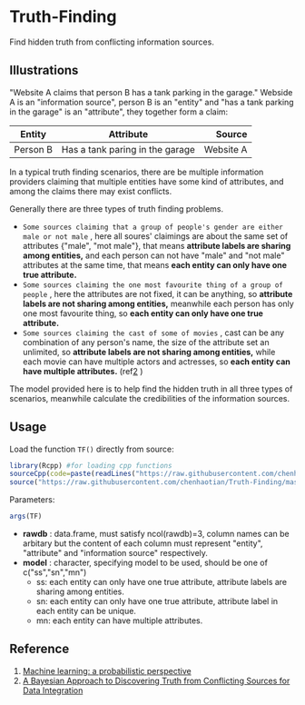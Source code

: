 # Truth-Finding
Find hidden truth from conflicting information sources.

## Illustrations
"Website A claims that person B has a tank parking in the garage."
Webside A is an "information source", person B is an "entity" and "has a tank parking in the garage" is an "attribute", they together form a claim:

| Entity        | Attribute     | Source  |
| ------------- |:-------------:| -----:|
| Person B      | Has a tank paring in the garage | Website A |

In a typical truth finding scenarios, there are be multiple information providers claiming that multiple entities have some kind of attributes, and among the claims there may exist conflicts. 

Generally there are three types of truth finding problems.
+ `Some sources claiming that a group of people's gender are either male or not male` , here all soures' claimings are about the same set of attributes {"male", "mot male"}, that means **attribute labels are sharing among entities,** and each person can not have "male" and "not male" attributes at the same time, that means **each entity can only have one true attribute.**
+ `Some sources claiming the one most favourite thing of a group of people` , here the attributes are not fixed, it can be anything, so **attribute labels are not sharing among entities,** meanwhile each person has only one most favourite thing, so **each entity can only have one true attribute.**
+ `Some sources claiming the cast of some of movies` , cast can be any combination of any person's name, the size of the attribute set an unlimited, so **attribute labels are not sharing among entities,** while each movie can have multiple actors and actresses, so **each entity can have multiple attributes.**  (ref[2](https://arxiv.org/pdf/1203.0058.pdf) )

The model provided here is to help find the hidden truth in all three types of scenarios, meanwhile calculate the credibilities of the information sources.

## Usage 
Load the function `TF()` directly from source: 
```R
library(Rcpp) #for loading cpp functions
sourceCpp(code=paste(readLines("https://raw.githubusercontent.com/chenhaotian/Truth-Finding/master/src/TFR.cpp"),collapse = "\n"))
source("https://raw.githubusercontent.com/chenhaotian/Truth-Finding/master/R/TFR.r") 
``` 

Parameters: 
```R 
args(TF) 
``` 
+ **rawdb** : data.frame, must satisfy ncol(rawdb)=3, column names can be arbitary but the content of each column must represent "entity", "attribute" and "information source" respectively.
+ **model** : character, specifying model to be used, should be one of c("ss","sn","mn") 
	+ ss: each entity can only have one true attribute, attribute labels are sharing among entities.
	+ sn: each entity can only have one true attribute, attribute label in each entity can be unique.
	+ mn: each entity can have multiple attributes.


## Reference
1. [Machine learning: a probabilistic perspective](http://cds.cern.ch/record/1981503)
2. [A Bayesian Approach to Discovering Truth from Conflicting Sources for Data Integration](https://arxiv.org/pdf/1203.0058.pdf)
